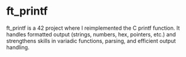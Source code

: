 # ft_printf
ft_printf is a 42 project where I reimplemented the C printf function. It handles formatted output (strings, numbers, hex, pointers, etc.) and strengthens skills in variadic functions, parsing, and efficient output handling.
